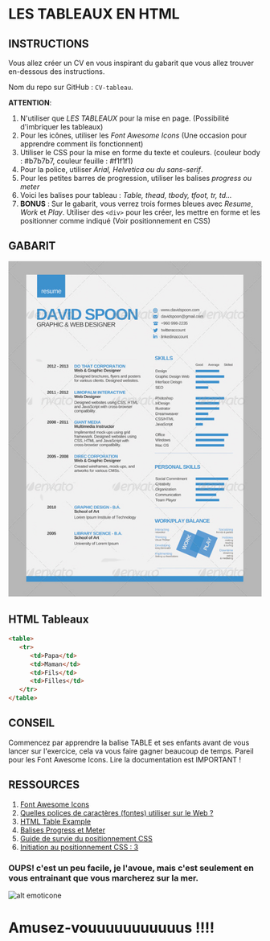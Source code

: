 # LES TABLEAUX EN HTML

## INSTRUCTIONS

Vous allez créer un CV en vous inspirant du gabarit que vous allez trouver en-dessous des instructions.

Nom du repo sur GitHub : `CV-tableau`.

**ATTENTION**:
1. N'utiliser que *LES TABLEAUX* pour la mise en page. (Possibilité d'imbriquer les tableaux)
2. Pour les icônes, utiliser les *Font Awesome Icons* (Une occasion pour apprendre comment ils fonctionnent) 
3. Utiliser le CSS pour la mise en forme du texte et couleurs. (couleur body : #b7b7b7, couleur feuille : #f1f1f1)
4. Pour la police, utiliser *Arial, Helvetica ou du sans-serif*.
5. Pour les petites barres de progression, utiliser les balises *progress ou meter*
6. Voici les balises pour tableau : *Table, thead, tbody, tfoot, tr, td...*
7. **BONUS** : Sur le gabarit, vous verrez trois formes bleues avec *Resume*, *Work* et *Play*. Utiliser des `<div>` pour les créer, les mettre en forme et les positionner comme indiqué (Voir positionnement en CSS)


## GABARIT
![alt Gabarit](https://github.com/sallartiste/Cours/blob/master/exo-cv-tablo.jpg)

## HTML Tableaux
```html
<table>
   <tr>
      <td>Papa</td>
      <td>Maman</td>
      <td>Fils</td>
      <td>Filles</td>
   </tr>
</table>
```
## CONSEIL
Commencez par apprendre la balise TABLE et ses enfants avant de vous lancer sur l'exercice, cela va vous faire gagner beaucoup de temps.
Pareil pour les Font Awesome Icons. Lire la documentation est IMPORTANT !

## RESSOURCES

1. [Font Awesome Icons](http://fontawesome.io/icons/)
2. [Quelles polices de caractères (fontes) utiliser sur le Web ?](https://www.alsacreations.com/article/lire/631-quelles-polices-pour-un-site-web.html)
3. [HTML Table Example](https://www.w3schools.com/html/html_tables.asp)
4. [Balises Progress et Meter](https://developer.mozilla.org/fr/docs/Web/HTML/Element/Progress)
5. [Guide de survie du positionnement CSS](https://www.alsacreations.com/article/lire/53-GuidedesurviedupositionnementCSS.html)
6. [Initiation au positionnement CSS : 3](https://openweb.eu.org/articles/initiation_absolue)

### OUPS! c'est un peu facile, je l'avoue, mais c'est seulement en vous entrainant que vous marcherez sur la mer.
![alt emoticone](https://s-media-cache-ak0.pinimg.com/236x/ec/44/09/ec4409cd24c39f97489d4eb4db70b643.jpg?noindex=1)

# Amusez-vouuuuuuuuuuus !!!!
